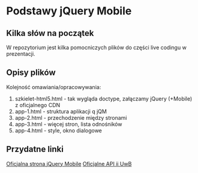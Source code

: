 Podstawy jQuery Mobile
====================

Kilka słów na początek
---------------------
W repozytorium jest kilka pomocniczych plików do części live codingu w prezentacji.

Opisy plików
---------------------

Kolejność omawiania/opracowywania:
1. szkielet-html5.html - tak wygląda doctype, załączamy jQuery (+Mobile) z oficjalnego CDN
2. app-1.html - struktura aplikacji q jQM
3. app-2.html - przechodzenie między stronami
4. app-3.html - więcej stron, lista odnośników
5. app-4.html - style, okno dialogowe

Przydatne linki
---------------------
[Oficjalna strona jQuery Mobile](http://jquerymobile.com/)
[Oficjalne API ii UwB](ii.uwb.edu.pl/api/serwis/?/json/)
